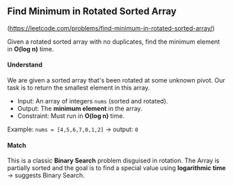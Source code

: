 ## Find Minimum in Rotated Sorted Array
(https://leetcode.com/problems/find-minimum-in-rotated-sorted-array/)

Given a rotated sorted array with no duplicates, find the minimum
element in **O(log n)** time.

#### **Understand**
We are given a sorted array that's been rotated at some unknown pivot.
Our task is to return the smallest element in this array.
- Input: An array of integers `nums` (sorted and rotated).
- Output: The **minimum element** in the array.
- Constraint: Must run in **O(log n)** time.

Example:
`nums = [4,5,6,7,0,1,2]` → output: `0`

#### **Match**
This is a classic **Binary Search** problem disguised in rotation.
The Array is partially sorted and the goal is to find a special value using **logarithmic time** ->
suggests Binary Search.
